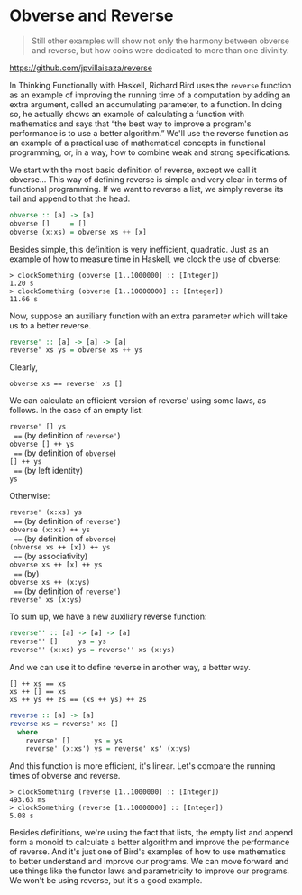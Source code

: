 Obverse and Reverse
===================

> Still other examples will show not only the harmony between obverse
> and reverse, but how coins were dedicated to more than one divinity.

<https://github.com/jpvillaisaza/reverse>

In Thinking Functionally with Haskell, Richard Bird uses the `reverse`
function as an example of improving the running time of a computation
by adding an extra argument, called an accumulating parameter, to a
function. In doing so, he actually shows an example of calculating a
function with mathematics and says that “the best way to improve a
program's performance is to use a better algorithm.” We'll use the
reverse function as an example of a practical use of mathematical
concepts in functional programming, or, in a way, how to combine weak
and strong specifications.

We start with the most basic definition of reverse, except we call it
obverse... This way of defining reverse is simple and very clear in
terms of functional programming. If we want to reverse a list, we
simply reverse its tail and append to that the head.

```haskell
obverse :: [a] -> [a]
obverse []     = []
obverse (x:xs) = obverse xs ++ [x]
```

Besides simple, this definition is very inefficient, quadratic. Just
as an example of how to measure time in Haskell, we clock the use of
obverse:

```
> clockSomething (obverse [1..1000000] :: [Integer])
1.20 s
> clockSomething (obverse [1..10000000] :: [Integer])
11.66 s
```

Now, suppose an auxiliary function with an extra parameter which will
take us to a better reverse.

```haskell
reverse' :: [a] -> [a] -> [a]
reverse' xs ys = obverse xs ++ ys
```

Clearly,

```
obverse xs == reverse' xs []
```

We can calculate an efficient version of reverse' using some laws, as
follows. In the case of an empty list:

`reverse' [] ys`  
&nbsp;&nbsp;`==` (by definition of `reverse'`)  
`obverse [] ++ ys`  
&nbsp;&nbsp;`==` (by definition of `obverse`)  
`[] ++ ys`  
&nbsp;&nbsp;`==` (by left identity)  
`ys`

Otherwise:

`reverse' (x:xs) ys`  
&nbsp;&nbsp;`==` (by definition of `reverse'`)  
`obverse (x:xs) ++ ys`  
&nbsp;&nbsp;`==` (by definition of `obverse`)  
`(obverse xs ++ [x]) ++ ys`  
&nbsp;&nbsp;`==` (by associativity)  
`obverse xs ++ [x] ++ ys`  
&nbsp;&nbsp;`==` (by)  
`obverse xs ++ (x:ys)`  
&nbsp;&nbsp;`==` (by definition of `reverse'`)  
`reverse' xs (x:ys)`

To sum up, we have a new auxiliary reverse function:

```haskell
reverse'' :: [a] -> [a] -> [a]
reverse'' []     ys = ys
reverse'' (x:xs) ys = reverse'' xs (x:ys)
```

And we can use it to define reverse in another way, a better way.

```
[] ++ xs == xs
xs ++ [] == xs
xs ++ ys ++ zs == (xs ++ ys) ++ zs
```

```haskell
reverse :: [a] -> [a]
reverse xs = reverse' xs []
  where
    reverse' []      ys = ys
    reverse' (x:xs') ys = reverse' xs' (x:ys)
```

And this function is more efficient, it's linear. Let's compare the
running times of obverse and reverse.

```
> clockSomething (reverse [1..1000000] :: [Integer])
493.63 ms
> clockSomething (reverse [1..10000000] :: [Integer])
5.08 s
```

Besides definitions, we're using the fact that lists, the empty list
and append form a monoid to calculate a better algorithm and improve
the performance of reverse. And it's just one of Bird's examples of
how to use mathematics to better understand and improve our programs.
We can move forward and use things like the functor laws and
parametricity to improve our programs. We won't be using reverse, but
it's a good example.
